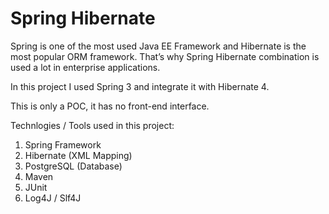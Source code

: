 # Spring Hibernate
Spring is one of the most used Java EE Framework and Hibernate is the most popular ORM framework. That’s why Spring Hibernate combination is used a lot in enterprise applications. 

In this project I used Spring 3 and integrate it with Hibernate 4.

This is only a POC, it has no front-end interface.

Technlogies / Tools used in this project:

1. Spring Framework
2. Hibernate (XML Mapping) 
3. PostgreSQL (Database)
4. Maven
5. JUnit
6. Log4J / Slf4J
